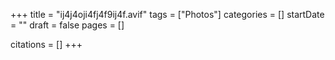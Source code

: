 +++
title = "ij4j4oji4fj4f9ij4f.avif"
tags = ["Photos"]
categories = []
startDate = ""
draft = false
pages = []

citations = []
+++
